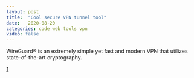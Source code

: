 ```yaml
---
layout: post
title:  "Cool secure VPN tunnel tool"
date:   2020-08-20
categories: code web tools vpn
video: false
---
```


WireGuard® is an extremely simple yet fast and modern VPN that utilizes state-of-the-art cryptography. 

[1]

[1]: https://www.wireguard.com/#source-code
